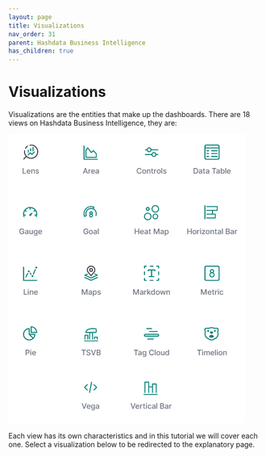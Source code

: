 ```yaml
---
layout: page
title: Visualizations
nav_order: 31
parent: Hashdata Business Intelligence
has_children: true
---
```

# Visualizations

Visualizations are the entities that make up the dashboards. 
There are 18 views on Hashdata Business Intelligence, they are:

![visualizations](/bi/assets/images/visualizations.png)

Each view has its own characteristics and in this tutorial 
we will cover each one. Select a visualization below to be redirected 
to the explanatory page.








